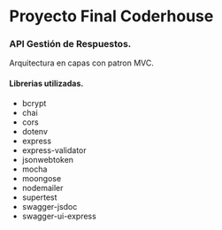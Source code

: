 # Proyecto Final Coderhouse
### API Gestión de Respuestos.
Arquitectura en capas con patron MVC.
#### Librerias utilizadas.
- bcrypt
- chai
- cors
- dotenv
- express
- express-validator
- jsonwebtoken
- mocha
- moongose
- nodemailer
- supertest
- swagger-jsdoc
- swagger-ui-express
